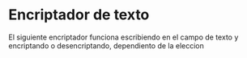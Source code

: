 <h1> Encriptador de texto</h1>
<p>El siguiente encriptador funciona escribiendo en el campo de texto y encriptando o desencriptando, dependiento de la eleccion</p>
